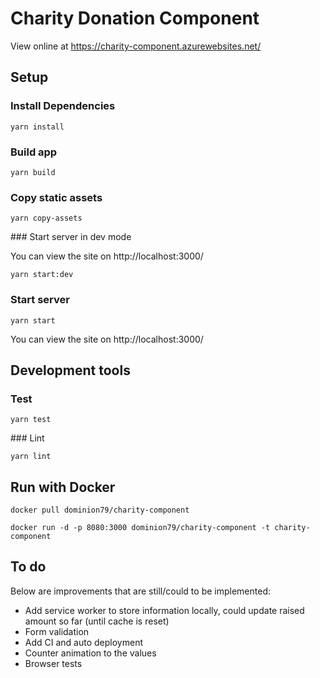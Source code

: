# Charity Donation Component

View online at https://charity-component.azurewebsites.net/

## Setup

### Install Dependencies 

`yarn install`

### Build app 

`yarn build`

### Copy static assets 

`yarn copy-assets`

### Start server in dev mode

You can view the site on http://localhost:3000/

`yarn start:dev`

### Start server

`yarn start`

You can view the site on http://localhost:3000/

## Development tools

### Test 

`yarn test`

### Lint

`yarn lint`


## Run with Docker

`docker pull dominion79/charity-component`

`docker run -d -p 8080:3000 dominion79/charity-component -t charity-component`


## To do

Below are improvements that are still/could to be implemented: 

* Add service worker to store information locally, could update raised amount so far (until cache is reset)
* Form validation 
* Add CI and auto deployment 
* Counter animation to the values
* Browser tests